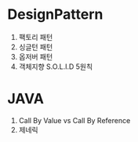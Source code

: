 # DesignPattern
1. 팩토리 패턴
2. 싱글턴 패턴
3. 옵저버 패턴
4. 객체지향 S.O.L.I.D 5원칙

# JAVA
1. Call By Value vs Call By Reference
2. 제네릭